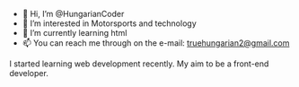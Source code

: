 - 👋 Hi, I’m @HungarianCoder
- 👀 I’m interested in Motorsports and technology
- 🌱 I’m currently learning html
- 📫 You can reach me through on the e-mail: truehungarian2@gmail.com

I started learning web development recently. My aim to be a front-end developer.
<!---
Hungariancoder/Hungariancoder is a ✨ special ✨ repository because its `README.md` (this file) appears on your GitHub profile.
You can click the Preview link to take a look at your changes.
--->

